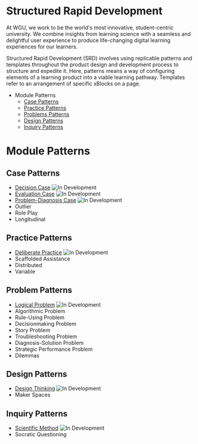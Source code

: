 # Structured Rapid Development

At WGU, we work to be the world's most innovative, student-centric university. We combine insights from learning science with a seamless and delightful user experience to produce life-changing digital learning experiences for our learners.

Structured Rapid Development (SRD) involves using replicable patterns and templates throughout the product design and development process to structure and expedite it. Here, patterns means a way of configuring elements of a learning product into a viable learning pathway. Templates refer to an arrangement of specific xBlocks on a page. 

<!-- - [Learning Pathway Patterns](#learning-pathway-patterns) -->
- Module Patterns
    - [Case Patterns](#case-patterns)
    - [Practice Patterns](#practice-patterns)
    - [Problems Patterns](#problems-patterns)
    - [Design Patterns](#design-patterns)
    - [Inquiry Patterns](#inquiry-patterns)
# Module Patterns
## Case Patterns
- [Decision Case](./patterns/modules/cases/DecisionCase.md) <img src="https://img.shields.io/badge/-dev-orange" alt="In Development" />
- [Evaluation Case](./patterns/modules/cases/EvaluationCase.md) <img src="https://img.shields.io/badge/-dev-orange" alt="In Development" />
- [Problem-Diagnosis Case](./patterns/modules/cases/ProblemDiagnosisCase.md) <img src="https://img.shields.io/badge/-dev-orange" alt="In Development" />
- Outlier
- Role Play
- Longitudinal

## Practice Patterns
- [Deliberate Practice](./patterns/modules/practice/DeliberatePractice.md) <img src="https://img.shields.io/badge/-dev-orange" alt="In Development" />
- Scaffolded Assistance
- Distributed
- Variable

## Problem Patterns
- [Logical Problem](./patterns/modules/problems/LogicalProblem.md) <img src="https://img.shields.io/badge/-dev-orange" alt="In Development" />
- Algorithmic Problem
- Rule-Using Problem
- Decisionmaking Problem
- Story Problem
- Troubleshooting Problem
- Diagnosis-Solution Problem
- Strategic Performance Problem
- Dilemmas

## Design Patterns
- [Design Thinking](./patterns/modules/design/DesignThinking.md) <img src="https://img.shields.io/badge/-dev-orange" alt="In Development" />
- Maker Spaces

## Inquiry Patterns
- [Scientific Method](./patterns/modules/inquiry/ScientificMethod.md) <img src="https://img.shields.io/badge/-dev-orange" alt="In Development" />
- Socratic Questioning


<!-- # xBlocks
# Resources
## Articles
Coming soon
## Packages
Coming soon
## Examples
Coming soon
## Tools
Coming soon
## Videos
Coming soon
## Books
Coming soon
## Courses
Coming soon -->